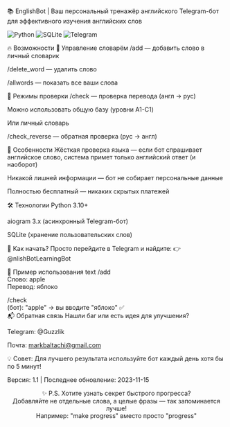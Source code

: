📚 EnglishBot | Ваш персональный тренажёр английского
Telegram-бот для эффективного изучения английских слов

<img src="https://img.shields.io/badge/Python-3776AB?style=for-the-badge&logo=python&logoColor=white" alt="Python"> <img src="https://img.shields.io/badge/SQLite-003B57?style=for-the-badge&logo=sqlite&logoColor=white" alt="SQLite"> <img src="https://img.shields.io/badge/Telegram-2CA5E0?style=for-the-badge&logo=telegram&logoColor=white" alt="Telegram">

🔥 Возможности
📖 Управление словарём
/add — добавить слово в личный словарик

/delete_word — удалить слово

/allwords — показать все ваши слова

🧠 Режимы проверки
/check — проверка перевода (англ → рус)

Можно использовать общую базу (уровни A1-C1)

Или личный словарь

/check_reverse — обратная проверка (рус → англ)

🔄 Особенности
Жёсткая проверка языка — если бот спрашивает английское слово, система примет только английский ответ (и наоборот)

Никакой лишней информации — бот не собирает персональные данные

Полностью бесплатный — никаких скрытых платежей

🛠 Технологии
Python 3.10+

aiogram 3.x (асинхронный Telegram-бот)

SQLite (хранение пользовательских слов)

🚀 Как начать?
Просто перейдите в Telegram и найдите:
👉 @nlishBotLearningBot

📌 Пример использования
text
/add  
Слово: apple  
Перевод: яблоко  

/check  
(бот): "apple" → вы вводите "яблоко" ✅  
📬 Обратная связь
Нашли баг или есть идея для улучшения?

Telegram: @Guzzlik

Почта: markbaltachi@gmail.com

💡 Совет: Для лучшего результата используйте бот каждый день хотя бы по 5 минут!

Версия: 1.1 | Последнее обновление: 2023-11-15

<p align="center"> ✨ P.S. Хотите узнать секрет быстрого прогресса?<br> Добавляйте не отдельные слова, а целые фразы — так запоминается лучше!<br> Например: "make progress" вместо просто "progress" </p>
